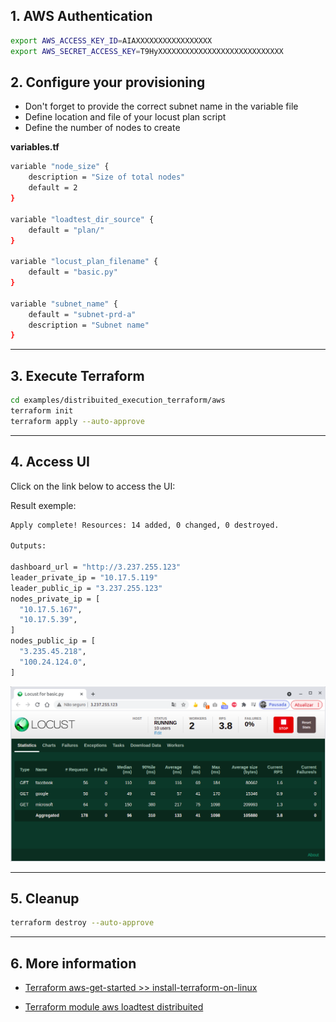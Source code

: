
## 1. AWS Authentication

```bash
export AWS_ACCESS_KEY_ID=AIAXXXXXXXXXXXXXXXXX
export AWS_SECRET_ACCESS_KEY=T9HyXXXXXXXXXXXXXXXXXXXXXXXXXXXX
```

## 2. Configure your provisioning

- Don't forget to provide the correct subnet name in the variable file
- Define location and file of your locust plan script
- Define the number of nodes to create

**variables.tf**

```bash
variable "node_size" {
    description = "Size of total nodes"
    default = 2
}

variable "loadtest_dir_source" {
    default = "plan/"
}

variable "locust_plan_filename" {
    default = "basic.py"
}

variable "subnet_name" {
    default = "subnet-prd-a"
    description = "Subnet name"
}

```



---

## 3. Execute Terraform

```bash
cd examples/distribuited_execution_terraform/aws
terraform init
terraform apply --auto-approve
```

---

## 4. Access UI

Click on the link below to access the UI:

Result exemple:

```bash
Apply complete! Resources: 14 added, 0 changed, 0 destroyed.

Outputs:

dashboard_url = "http://3.237.255.123"
leader_private_ip = "10.17.5.119"
leader_public_ip = "3.237.255.123"
nodes_private_ip = [
  "10.17.5.167",
  "10.17.5.39",
]
nodes_public_ip = [
  "3.235.45.218",
  "100.24.124.0",
]
```

![locust-home](https://github.com/marcosborges/terraform-aws-loadtest-distribuited/raw/v0.4.0/assets/locust-home.png)

---

## 5. Cleanup

```bash
terraform destroy --auto-approve
```

---

## 6. More information

- [Terraform aws-get-started >> install-terraform-on-linux](https://learn.hashicorp.com/tutorials/terraform/install-cli?in=terraform/aws-get-started#install-terraform-on-linux)

- [Terraform module aws loadtest distribuited](https://registry.terraform.io/modules/marcosborges/loadtest-distribuited/aws/latest)

